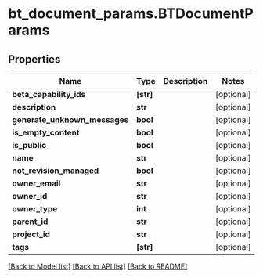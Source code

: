 # bt_document_params.BTDocumentParams

## Properties
Name | Type | Description | Notes
------------ | ------------- | ------------- | -------------
**beta_capability_ids** | **[str]** |  | [optional] 
**description** | **str** |  | [optional] 
**generate_unknown_messages** | **bool** |  | [optional] 
**is_empty_content** | **bool** |  | [optional] 
**is_public** | **bool** |  | [optional] 
**name** | **str** |  | [optional] 
**not_revision_managed** | **bool** |  | [optional] 
**owner_email** | **str** |  | [optional] 
**owner_id** | **str** |  | [optional] 
**owner_type** | **int** |  | [optional] 
**parent_id** | **str** |  | [optional] 
**project_id** | **str** |  | [optional] 
**tags** | **[str]** |  | [optional] 

[[Back to Model list]](../README.md#documentation-for-models) [[Back to API list]](../README.md#documentation-for-api-endpoints) [[Back to README]](../README.md)


